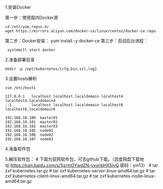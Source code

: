 1.安装Docker

第一步：使用国内Docker源

    cd /etc/yum.repos.d/
    wget https://mirrors.aliyun.com/docker-ce/linux/centos/docker-ce.repo
第二步：Docker安装：
    yum install -y docker-ce
第三步：启动后台进程：

     systemctl start docker
2.准备部署目录

    mkdir -p /opt/kubernetes/{cfg,bin,ssl,log}
3.设置hosts解析

    vim /etc/hosts

    127.0.0.1   localhost localhost.localdomain localhost4 localhost4.localdomain4
    ::1         localhost localhost.localdomain localhost6 localhost6.localdomain6

    192.168.10.100  master01
    192.168.10.101  master02
    192.168.10.102  master03
    192.168.10.105  node01
    192.168.10.106  node02
    192.168.10.107  node03

4.准备软件包

5.解压软件包：
     # 下面为官网软件包，可去github下载。（百度网盘下载地址:https://pan.baidu.com/s/1jzrmOYwdZN-vvonbHXSjyQ 密码：ym13）
     # tar zxf kubernetes.tar.gz
     # tar zxf kubernetes-server-linux-amd64.tar.gz
     # tar zxf kubernetes-client-linux-amd64.tar.gz
     # tar zxf kubernetes-node-linux-amd64.tar.gz
